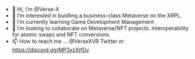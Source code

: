 - 👋 Hi, I’m @Verse-X
- 👀 I’m interested in buidling a business-class Metaverse on the XRPL.
- 🌱 I’m currently learning Game Development Management
- 💞️ I’m looking to collaborate on Metaverse/NFT projects. Interoperability for atomic swaps and NFT conversions.
- 📫 How to reach me ... @VerseXVR Twitter or https://discord.gg/MP3xzXjfDy 

<!---
Verse-X/Verse-X is a ✨ special ✨ repository because its `README.md` (this file) appears on your GitHub profile.
You can click the Preview link to take a look at your changes.
--->

